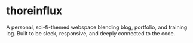 # thoreinflux
A personal, sci-fi-themed webspace blending blog, portfolio, and training log. Built to be sleek, responsive, and deeply connected to the code.
